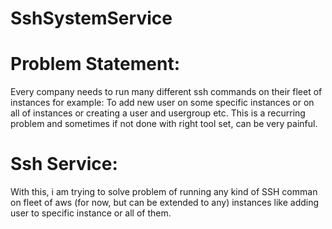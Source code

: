 # SshSystemService

# Problem Statement: 
Every company needs to run many different ssh commands on their fleet of instances for example: To add new user on some specific instances or on all of instances or creating a user and usergroup etc.
This is a recurring problem and sometimes if not done with right tool set, can be very painful.

# Ssh Service: 
With this, i am trying to solve problem of running any kind of SSH comman on fleet of aws (for now, but can be extended to any) instances like adding user to specific instance or all of them.
